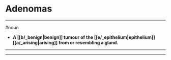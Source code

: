 # Adenomas
---
#noun
- **A [[b/_benign|benign]] tumour of the [[e/_epithelium|epithelium]] [[a/_arising|arising]] from or resembling a gland.**
---
---
